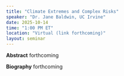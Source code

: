 ```yaml
---
title: "Climate Extremes and Complex Risks"
speaker: "Dr. Jane Baldwin, UC Irvine"
date: 2025-10-14
time: "1:00 PM ET"
location: "Virtual (link forthcoming)"
layout: seminar
---
```


**Abstract**
forthcoming

**Biography**
forthcoming
